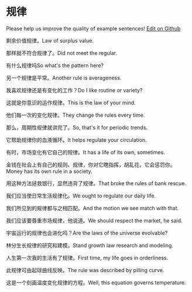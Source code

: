 # 规律

Please help us improve the quality of example sentences! [Edit on Github](https://github.com/jiyushe/jiyu-example-sentence-source/blob/main/chinese/guilv.md)

<p><span class="chinese">剩余价值规律。</span><span class="english">Law of surplus value.</span></p>

<p><span class="chinese">那样就不符合规律了。</span><span class="english">Did not meet the regular.</span></p>

<p><span class="chinese">有什么规律吗</span><span class="english">So what's the pattern here?</span></p>

<p><span class="chinese">另一个规律是平常。</span><span class="english">Another rule is averageness.</span></p>

<p><span class="chinese">我喜欢规律还是有变化的工作？</span><span class="english">Do I like routine or variety?</span></p>

<p><span class="chinese">这就是你意识的运作规律。</span><span class="english">This is the law of your mind.</span></p>

<p><span class="chinese">他们每一次的变化规律。</span><span class="english">They change the rules every time.</span></p>

<p><span class="chinese">那么，周期性规律就讲完了。</span><span class="english">So, that's it for periodic trends.</span></p>

<p><span class="chinese">它帮助规律你的血液循环。</span><span class="english">It helps regulate your circulation.</span></p>

<p><span class="chinese">有时，市场变化有它自己的规律。</span><span class="english">It has a life of its own, sometimes.</span></p>

<p><span class="chinese">金钱在社会上有自己的规则、规律，你对它瞎指挥，胡乱花，它会惩罚你。</span><span class="english">Money has its own rule in a society.</span></p>

<p><span class="chinese">用这种方法拯救银行，显然违背了规律。</span><span class="english">That broke the rules of bank rescue.</span></p>

<p><span class="chinese">我们应当使日常生活规律化。</span><span class="english">We ought to regulate our daily life.</span></p>

<p><span class="chinese">我们所见到的规律都与之相匹配。</span><span class="english">And the motion we see match with that.</span></p>

<p><span class="chinese">我们应该要尊重市场规律，他说道。</span><span class="english">We should respect the market, he said.</span></p>

<p><span class="chinese">宇宙运行的规律也会进化吗？</span><span class="english">Are the laws of the universe evolvable?</span></p>

<p><span class="chinese">林分生长规律的研究和建模。</span><span class="english">Stand growth law research and modeling.</span></p>

<p><span class="chinese">人生第一次我的生活有了规律。</span><span class="english">First time, my life goes in orderliness.</span></p>

<p><span class="chinese">此规律可由起球曲线反映。</span><span class="english">The rule was described by pilling curve.</span></p>

<p><span class="chinese">这是一个刻画温度变化规律的方程。</span><span class="english">Well, this equation governs temperature.</span></p>

